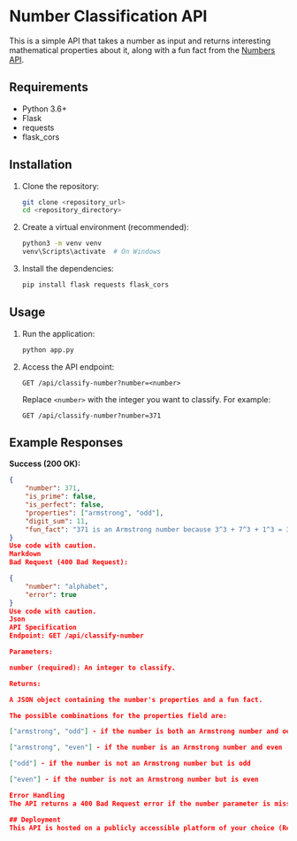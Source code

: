 # Number Classification API

This is a simple API that takes a number as input and returns interesting mathematical properties about it, along with a fun fact from the [Numbers API](http://numbersapi.com/).

## Requirements

*   Python 3.6+
*   Flask
*   requests
*   flask_cors

## Installation

1.  Clone the repository:

    ```bash
    git clone <repository_url>
    cd <repository_directory>
    ```

2.  Create a virtual environment (recommended):

    ```bash
    python3 -m venv venv
    venv\Scripts\activate  # On Windows
    ```

3.  Install the dependencies:

    ```bash
    pip install flask requests flask_cors
    ```

## Usage

1.  Run the application:

    ```bash
    python app.py
    ```

2.  Access the API endpoint:

    ```
    GET /api/classify-number?number=<number>
    ```

    Replace `<number>` with the integer you want to classify.  For example:

    ```
    GET /api/classify-number?number=371
    ```

## Example Responses

**Success (200 OK):**

```json
{
    "number": 371,
    "is_prime": false,
    "is_perfect": false,
    "properties": ["armstrong", "odd"],
    "digit_sum": 11,
    "fun_fact": "371 is an Armstrong number because 3^3 + 7^3 + 1^3 = 371"
}
Use code with caution.
Markdown
Bad Request (400 Bad Request):

{
    "number": "alphabet",
    "error": true
}
Use code with caution.
Json
API Specification
Endpoint: GET /api/classify-number

Parameters:

number (required): An integer to classify.

Returns:

A JSON object containing the number's properties and a fun fact.

The possible combinations for the properties field are:

["armstrong", "odd"] - if the number is both an Armstrong number and odd

["armstrong", "even"] - if the number is an Armstrong number and even

["odd"] - if the number is not an Armstrong number but is odd

["even"] - if the number is not an Armstrong number but is even

Error Handling
The API returns a 400 Bad Request error if the number parameter is missing or is not a valid integer. It also handles errors from the Numbers API gracefully, returning a generic fun fact message if the API is unavailable.

## Deployment
This API is hosted on a publicly accessible platform of your choice (Render). It supports CORS (Cross-Origin Resource Sharing), allowing access from different domains.
